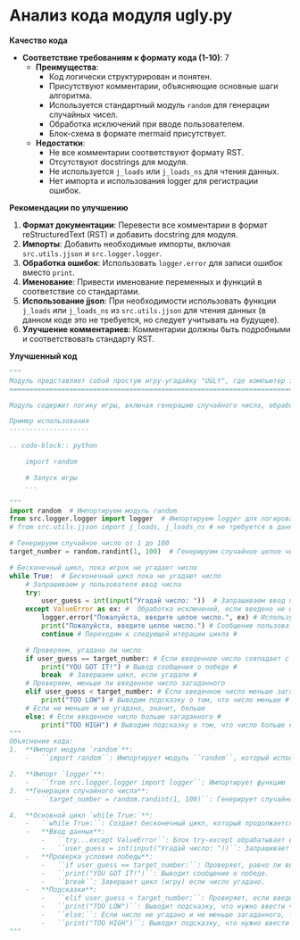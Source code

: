 # Анализ кода модуля ugly.py

**Качество кода**
*   **Соответствие требованиям к формату кода (1-10)**: 7
    *   **Преимущества**:
        *   Код логически структурирован и понятен.
        *   Присутствуют комментарии, объясняющие основные шаги алгоритма.
        *   Используется стандартный модуль `random` для генерации случайных чисел.
        *   Обработка исключений при вводе пользователем.
        *   Блок-схема в формате mermaid присутствует.
    *   **Недостатки**:
        *   Не все комментарии соответствуют формату RST.
        *   Отсутствуют docstrings для модуля.
        *   Не используется `j_loads` или `j_loads_ns` для чтения данных.
        *   Нет импорта и использования logger для регистрации ошибок.

**Рекомендации по улучшению**
1.  **Формат документации**: Перевести все комментарии в формат reStructuredText (RST) и добавить docstring для модуля.
2.  **Импорты**: Добавить необходимые импорты, включая `src.utils.jjson` и `src.logger.logger`.
3.  **Обработка ошибок**: Использовать `logger.error` для записи ошибок вместо `print`.
4.  **Именование**: Привести именование переменных и функций в соответствие со стандартами.
5.  **Использование jjson**: При необходимости использовать функции `j_loads` или `j_loads_ns` из `src.utils.jjson` для чтения данных (в данном коде это не требуется, но следует учитывать на будущее).
6.  **Улучшение комментариев**:  Комментарии должны быть подробными и соответствовать стандарту RST.

**Улучшенный код**
```python
"""
Модуль представляет собой простую игру-угадайку "UGLY", где компьютер загадывает случайное число, а игрок пытается его отгадать.
=========================================================================================

Модуль содержит логику игры, включая генерацию случайного числа, обработку ввода пользователя и предоставление подсказок.

Пример использования
--------------------

.. code-block:: python

    import random

    # Запуск игры
    ...

"""
import random  # Импортируем модуль random
from src.logger.logger import logger  # Импортируем logger для логирования ошибок #
# from src.utils.jjson import j_loads, j_loads_ns # не требуется в данном коде, оставлено для примера

# Генерируем случайное число от 1 до 100
target_number = random.randint(1, 100)  # Генерируем случайное целое число в диапазоне от 1 до 100 #

# Бесконечный цикл, пока игрок не угадает число
while True:  # Бесконечный цикл пока не угадают число
    # Запрашиваем у пользователя ввод числа
    try:
        user_guess = int(input("Угадай число: "))  # Запрашиваем ввод пользователя
    except ValueError as ex: #  Обработка исключений, если введено не целое число #
        logger.error("Пожалуйста, введите целое число.", ex) # Используем logger.error для логирования ошибки #
        print("Пожалуйста, введите целое число.") # Сообщение пользователю об ошибке
        continue # Переходим к следующей итерации цикла #

    # Проверяем, угадано ли число
    if user_guess == target_number: # Если введенное число совпадает с загаданным #
        print("YOU GOT IT!") # Вывод сообщения о победе #
        break  # Завершаем цикл, если угадали #
    # Проверяем, меньше ли введенное число загаданного
    elif user_guess < target_number: # Если введенное число меньше загаданного #
        print("TOO LOW") # Выводим подсказку о том, что число меньше #
    # Если не меньше и не угадано, значит, больше
    else: # Если введенное число больше загаданного #
        print("TOO HIGH") # Выводим подсказку о том, что число больше #
"""
Объяснение кода:
1.  **Импорт модуля `random`**:
    -   ``import random``: Импортирует модуль ``random``, который используется для генерации случайного числа.

2.  **Импорт `logger`**:
    -   ``from src.logger.logger import logger``: Импортирует функцию ``logger`` для логирования ошибок.
3.  **Генерация случайного числа**:
    -   ``target_number = random.randint(1, 100)``: Генерирует случайное целое число в диапазоне от 1 до 100 и сохраняет его в переменной ``target_number``.

4.  **Основной цикл `while True:`**:
    -   ``while True:``: Создает бесконечный цикл, который продолжается, пока игрок не угадает число.
    -   **Ввод данных**:
        -   ``try...except ValueError``: Блок try-except обрабатывает возможные ошибки ввода. Если пользователь введет не целое число, то будет выведено сообщение об ошибке.
        -   ``user_guess = int(input("Угадай число: "))``: Запрашивает у пользователя ввод числа и сохраняет его в переменной ``user_guess``.
    -   **Проверка условия победы**:
        -   ``if user_guess == target_number:``: Проверяет, равно ли введенное число загаданному.
        -   ``print("YOU GOT IT!")``: Выводит сообщение о победе.
        -   ``break``: Завершает цикл (игру) если число угадано.
    -   **Подсказки**:
        -   ``elif user_guess < target_number:``: Проверяет, если введенное число меньше загаданного.
        -   ``print("TOO LOW")``: Выводит подсказку, что нужно ввести число больше.
        -   ``else:``: Если число не угадано и не меньше загаданного, то оно больше.
        -   ``print("TOO HIGH")``: Выводит подсказку, что нужно ввести число меньше.
"""